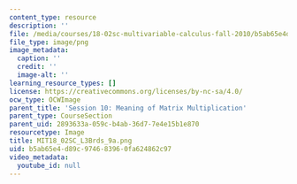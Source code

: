 ```yaml
---
content_type: resource
description: ''
file: /media/courses/18-02sc-multivariable-calculus-fall-2010/b5ab65e4d89c974683960fa624862c97_MIT18_02SC_L3Brds_9a.png
file_type: image/png
image_metadata:
  caption: ''
  credit: ''
  image-alt: ''
learning_resource_types: []
license: https://creativecommons.org/licenses/by-nc-sa/4.0/
ocw_type: OCWImage
parent_title: 'Session 10: Meaning of Matrix Multiplication'
parent_type: CourseSection
parent_uid: 2893633a-059c-b4ab-36d7-7e4e15b1e870
resourcetype: Image
title: MIT18_02SC_L3Brds_9a.png
uid: b5ab65e4-d89c-9746-8396-0fa624862c97
video_metadata:
  youtube_id: null
---
```

